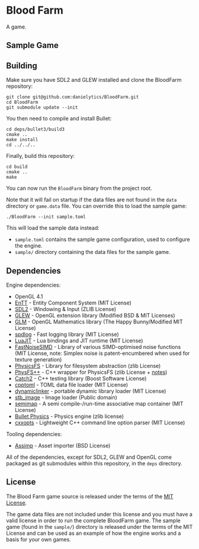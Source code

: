 # Blood Farm

A game. <add descriptoin of game>

<add screenshot of game>

<add description of engine>

## Sample Game

<add screenshot of sample game>

<add description of basic components of sample game>

## Building

Make sure you have SDL2 and GLEW installed and clone the BloodFarm repository:

```
git clone git@github.com:danielytics/BloodFarm.git
cd BloodFarm
git submodule update --init
``` 

You then need to compile and install Bullet:

```
cd deps/bullet3/build3
cmake ..
make install
cd ../../..
```

Finally, build this repository:

```
cd build
cmake ..
make
```

You can now run the `BloodFarm` binary from the project root.

Note that it will fail on startup if the data files are not found in the `data` directory or `game.data` file. You can override this to load the sample game:

```
./BloodFarm --init sample.toml
```

This will load the sample data instead:
* `sample.toml` contains the sample game configuration, used to configure the engine.
* `sample/` directory containing the data files for the sample game.

## Dependencies

Engine dependencies:

* OpenGL 4.1
* [EnTT](https://github.com/skypjack/entt) - Entity Component System (MIT License)
* [SDL2](http://libsdl.org/) - Windowing & Input (ZLIB License)
* [GLEW](http://glew.sourceforge.net/) - OpenGL extension library (Modified BSD & MIT Licenses)
* [GLM](https://glm.g-truc.net/0.9.8/index.html) - OpenGL Mathematics library (The Happy Bunny/Modified MIT License)
* [spdlog](https://github.com/gabime/spdlog) - Fast logging library (MIT License)
* [LuaJIT](http://luajit.org/luajit.html) - Lua bindings and JIT runtime (MIT License)
* [FastNoiseSIMD](https://github.com/Auburns/FastNoiseSIMD) - Library of various SIMD-optimised noise functions (MIT License, note: Simplex noise is patent-encumbered when used for texture generation)
* [PhysicsFS](http://icculus.org/physfs/) - Library for filesystem abstraction (zlib License)
* [PhysFS++](https://github.com/Ybalrid/physfs-hpp) - C++ wrapper for PhysicsFS (zlib License + [notes](https://github.com/Ybalrid/physfs-hpp/blob/master/LICENSE.txt))
* [Catch2](https://github.com/catchorg/Catch2) - C++ testing library (Boost Software License)
* [cpptoml](https://github.com/skystrife/cpptoml) - TOML data file loader (MIT License)
* [dynamiclinker](https://github.com/Marqin/dynamicLinker) - portable dynamic library loader (MIT License)
* [stb_image](https://github.com/nothings/stb) - Image loader (Public domain)
* [semimap](https://github.com/hogliux/semimap) - A semi compile-/run-time associative map container (MIT License)
* [Bullet Physics](https://github.com/bulletphysics/bullet3) - Physics engine (zlib license)
* [cxxopts](https://github.com/jarro2783/cxxopts) - Lightweight C++ command line option parser (MIT License)

Tooling dependencies:

* [Assimp](http://assimp.org/) - Asset importer (BSD License)

All of the dependencies, except for SDL2, GLEW and OpenGL come packaged as git submodules within this repository, in the `deps` directory.

## License

The Blood Farm game source is released under the terms of the [MIT License](https://github.com/danielytics/BloodFarm/blob/master/LICENSE).

The game data files are not included under this license and you must have a valid license in order to run the complete BloodFarm game. The sample game (found in the `sample/`) directory is released under the terms of the MIT License and can be used as an example of how the engine works and a basis for your own games.